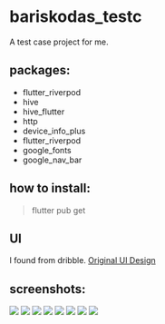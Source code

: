 # bariskodas_testc

A test case project for me. 

## packages:
- flutter_riverpod
- hive
- hive_flutter
- http
- device_info_plus
- flutter_riverpod 
- google_fonts
- google_nav_bar

## how to install:
> flutter pub get


## UI
I found from dribble. [Original UI Design](https://dribbble.com/shots/15550702-E-commerce-Mobile-App)

## screenshots:
![](/assets/screenshots/1.png)
![](/assets/screenshots/8.png)
![](/assets/screenshots/2.png)
![](/assets/screenshots/3.png)
![](/assets/screenshots/4.png)
![](/assets/screenshots/5.png)
![](/assets/screenshots/6.png)
![](/assets/screenshots/7.png)


